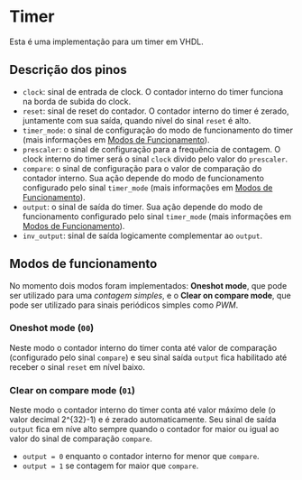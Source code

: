 # Timer

Esta é uma implementação para um timer em VHDL.

## Descrição dos pinos

- `clock`: sinal de entrada de clock. O contador interno do timer funciona na borda de subida do clock.
- `reset`: sinal de reset do contador. O contador interno do timer é zerado, juntamente com sua saída, quando nível do sinal `reset` é alto.
- `timer_mode`: o sinal de configuração do modo de funcionamento do timer (mais informações em [Modos de Funcionamento](#modos-de-funcionamento)).
- `prescaler`: o sinal de configuração para a frequência de contagem. O clock interno do timer será o sinal `clock` divido pelo valor do `prescaler`.
- `compare`: o sinal de configuração para o valor de comparação do contador interno. Sua ação depende do modo de funcionamento configurado pelo sinal `timer_mode` (mais informações em [Modos de Funcionamento](#modos-de-funcionamento)).
- `output`: o sinal de saída do timer. Sua ação depende do modo de funcionamento configurado pelo sinal `timer_mode` (mais informações em [Modos de Funcionamento](#modos-de-funcionamento)).
- `inv_output`: sinal de saída logicamente complementar ao `output`.


## Modos de funcionamento
No momento dois modos foram implementados: __Oneshot mode__, que pode ser utilizado para uma _contagem simples_, e o __Clear on compare mode__, que pode ser utilizado para sinais periódicos simples como _PWM_.

### Oneshot mode (`00`)
Neste modo o contador interno do timer conta até valor de comparação (configurado pelo sinal `compare`) e seu sinal saída `output` fica habilitado até receber o sinal `reset` em nível baixo.

### Clear on compare mode (`01`)
Neste modo o contador interno do timer conta até valor máximo dele (o valor decimal 2^{32}-1) e é zerado automaticamente. Seu sinal de saída `output` fica em níve alto sempre quando o contador for maior ou igual ao valor do sinal de comparação `compare`.  
- `output = 0` enquanto o contador interno for menor que `compare`.
- `output = 1` se contagem for maior que `compare`.
